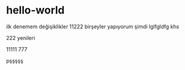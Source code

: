 ﻿# hello-world
ilk denemem
değişiklikler
11222
birşeyler yapıyorum şimdi
lglfgldfg
khs

222
yenileri

11111
777

pşşşşş